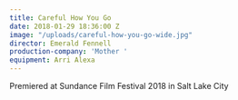 ```yaml
---
title: Careful How You Go
date: 2018-01-29 18:36:00 Z
image: "/uploads/careful-how-you-go-wide.jpg"
director: Emerald Fennell
production-company: 'Mother '
equipment: Arri Alexa
---
```


Premiered at Sundance Film Festival 2018 in Salt Lake City
